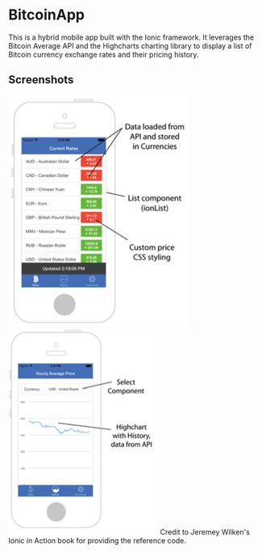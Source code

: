 # BitcoinApp
This is a hybrid mobile app built with the Ionic framework. It leverages the Bitcoin Average API and the Highcharts charting library to display a list of Bitcoin currency exchange rates and their pricing history.

## Screenshots
![ScreenShot](/currencies.png) ![ScreenShot](/pricing.png)
Credit to Jeremey Wilken's Ionic in Action book for providing the reference code.
